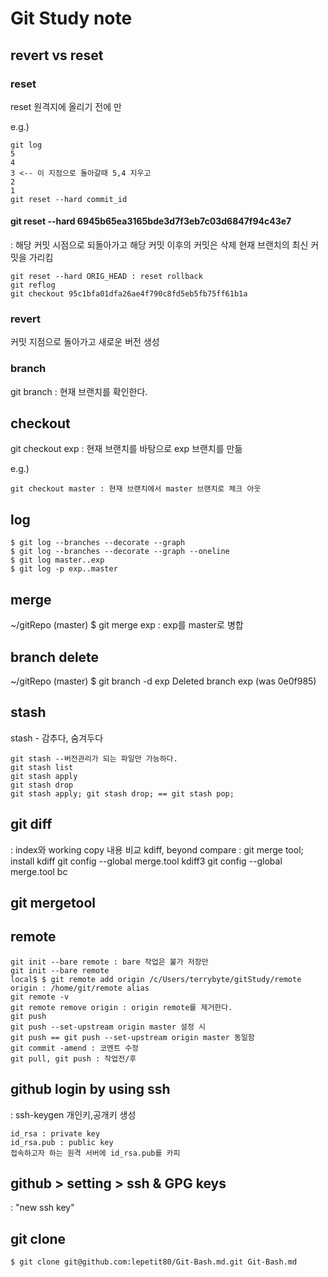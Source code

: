 # Git Study note

## revert vs reset

### reset
reset 원격지에 올리기 전에 만

e.g.)
``` git
git log
5
4
3 <-- 이 지점으로 돌아갈때 5,4 지우고
2
1
git reset --hard commit_id
```

#### git reset --hard 6945b65ea3165bde3d7f3eb7c03d6847f94c43e7
: 해당 커밋 시점으로 되돌아가고 해당 커밋 이후의 커밋은 삭제
현재 브랜치의 최신 커밋을 가리킴
```
git reset --hard ORIG_HEAD : reset rollback
git reflog
git checkout 95c1bfa01dfa26ae4f790c8fd5eb5fb75ff61b1a
```

### revert
커밋 지점으로 돌아가고 새로운 버전 생성

### branch
git branch : 현재 브랜치를 확인한다.

## checkout
git checkout exp : 현재 브랜치를 바탕으로 exp 브랜치를 만듦

e.g.)
```
git checkout master : 현재 브랜치에서 master 브랜치로 체크 아웃
```

## log
```
$ git log --branches --decorate --graph
$ git log --branches --decorate --graph --oneline
$ git log master..exp
$ git log -p exp..master
```

## merge
~/gitRepo (master) $ git merge exp : exp를 master로 병합

## branch delete
~/gitRepo (master) $ git branch -d exp
Deleted branch exp (was 0e0f985)

## stash
stash - 감추다, 숨겨두다
```
git stash --버전관리가 되는 파일만 가능하다.
git stash list
git stash apply
git stash drop
git stash apply; git stash drop; == git stash pop;
```

## git diff
: index와 working copy 내용 비교
kdiff, beyond compare : git merge tool;
install kdiff
git config --global merge.tool kdiff3
git config --global merge.tool bc

## git mergetool

## remote
```
git init --bare remote : bare 작업은 불가 저장만
git init --bare remote
local$ $ git remote add origin /c/Users/terrybyte/gitStudy/remote
origin : /home/git/remote alias
git remote -v
git remote remove origin : origin remote를 제거한다.
git push
git push --set-upstream origin master 설정 시
git push == git push --set-upstream origin master 동일함
git commit -amend : 코멘트 수정
git pull, git push : 작업전/후
```

## github login by using ssh
: ssh-keygen 개인키,공개키 생성
```
id_rsa : private key
id_rsa.pub : public key
접속하고자 하는 원격 서버에 id_rsa.pub를 카피
```

## github > setting > ssh & GPG keys
: "new ssh key"

## git clone
```
$ git clone git@github.com:lepetit80/Git-Bash.md.git Git-Bash.md
```
